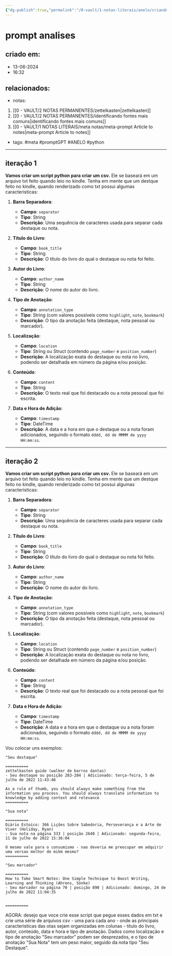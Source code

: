 ```yaml
---
{"dg-publish":true,"permalink":"/0-vault/1-notas-literais/anelo/criando-um-script-python-para-analisar-highlights-kindle/","tags":["meta","promptGPT","ANELO","python"],"dgHomeLink":true,"dgShowLocalGraph":true,"dgShowFileTree":true,"dgEnableSearch":true}
---
```


# prompt analises

## criado em: 
- 13-06-2024
- 16:32
## relacionados:
- notas:
1. [[0 - VAULT/2 NOTAS PERMANENTES/zettelkasten\|zettelkasten]]
2. [[0 - VAULT/2 NOTAS PERMANENTES/identificando fontes mais comuns\|identificando fontes mais comuns]]
3. [[0 - VAULT/1 NOTAS LITERAIS/meta notas/meta-prompt Article to notes\|meta-prompt Article to notes]]
- tags: #meta #promptGPT #ANELO #python 
---
## iteração 1

**Vamos criar um script python para criar um csv.**
Ele se baseará em um arquivo txt feito quando leio no kindle.
Tenha em mente que um destque feito no kindle, quando renderizado como txt possui algumas caracteristicas:

1. **Barra Separadora**:
   - **Campo**: `separator`
   - **Tipo**: String
   - **Descrição**: Uma sequência de caracteres usada para separar cada destaque ou nota.

2. **Título do Livro**:
   - **Campo**: `book_title`
   - **Tipo**: String
   - **Descrição**: O título do livro do qual o destaque ou nota foi feito.

3. **Autor do Livro**:
   - **Campo**: `author_name`
   - **Tipo**: String
   - **Descrição**: O nome do autor do livro.

4. **Tipo de Anotação**:
   - **Campo**: `annotation_type`
   - **Tipo**: String (com valores possíveis como `highlight`, `note`, `bookmark`)
   - **Descrição**: O tipo da anotação feita (destaque, nota pessoal ou marcador).

5. **Localização**:
   - **Campo**: `location`
   - **Tipo**: String ou Struct (contendo `page_number` e `position_number`)
   - **Descrição**: A localização exata do destaque ou nota no livro, podendo ser detalhada em número da página e/ou posição.

6. **Conteúdo**:
   - **Campo**: `content`
   - **Tipo**: String
   - **Descrição**: O texto real que foi destacado ou a nota pessoal que foi escrita.

7. **Data e Hora de Adição**:
   - **Campo**: `timestamp`
   - **Tipo**: DateTime
   - **Descrição**: A data e a hora em que o destaque ou a nota foram adicionados, seguindo o formato `dddd, dd de MMMM de yyyy HH:mm:ss`.

---
## iteração 2

**Vamos criar um script python para criar um csv.**
Ele se baseará em um arquivo txt feito quando leio no kindle.
Tenha em mente que um destque feito no kindle, quando renderizado como txt possui algumas caracteristicas:

1. **Barra Separadora**:
   - **Campo**: `separator`
   - **Tipo**: String
   - **Descrição**: Uma sequência de caracteres usada para separar cada destaque ou nota.

2. **Título do Livro**:
   - **Campo**: `book_title`
   - **Tipo**: String
   - **Descrição**: O título do livro do qual o destaque ou nota foi feito.

3. **Autor do Livro**:
   - **Campo**: `author_name`
   - **Tipo**: String
   - **Descrição**: O nome do autor do livro.

4. **Tipo de Anotação**:
   - **Campo**: `annotation_type`
   - **Tipo**: String (com valores possíveis como `highlight`, `note`, `bookmark`)
   - **Descrição**: O tipo da anotação feita (destaque, nota pessoal ou marcador).

5. **Localização**:
   - **Campo**: `location`
   - **Tipo**: String ou Struct (contendo `page_number` e `position_number`)
   - **Descrição**: A localização exata do destaque ou nota no livro, podendo ser detalhada em número da página e/ou posição.

6. **Conteúdo**:
   - **Campo**: `content`
   - **Tipo**: String
   - **Descrição**: O texto real que foi destacado ou a nota pessoal que foi escrita.

7. **Data e Hora de Adição**:
   - **Campo**: `timestamp`
   - **Tipo**: DateTime
   - **Descrição**: A data e a hora em que o destaque ou a nota foram adicionados, seguindo o formato `dddd, dd de MMMM de yyyy HH:mm:ss`.

Vou colocar uns exemplos:
```
"Seu destaque"

==========
zettelkasten guide (walker de barros dantas)
- Seu destaque ou posição 283-284 | Adicionado: terça-feira, 5 de julho de 2022 11:43:46

As a rule of thumb, you should always make something from the information you process. You should always translate information to knowledge by adding context and relevance
==========

"Sua nota"

==========
Diário Estoico: 366 Lições Sobre Sabedoria, Perseverança e a Arte de Viver (Holiday, Ryan)
- Sua nota na página 333 | posição 2640 | Adicionado: segunda-feira, 11 de julho de 2022 15:36:04

O mesmo vale para o consumismo - nao deveria me preocupar em adquirir uma versao melhor de mikm mesmo?
==========

"Seu marcador"

==========
How to Take Smart Notes: One Simple Technique to Boost Writing, Learning and Thinking (Ahrens, Sönke)
- Seu marcador na página 70 | posição 890 | Adicionado: domingo, 24 de julho de 2022 11:04:35


==========
```


AGORA: desejo que voce crie esse script que pegue esses dados em txt e crie uma série de arquivos csv - uma para cada ano - onde as principais caracteristicas das otas sejam organizadas em colunas - titulo do livro, autor, conteúdo, data e hora e tipo de anotação. Dados como localização e tipo de anotação "Seu marcador" podem ser desprezados, e o tipo de anotação "Sua Nota" tem um peso maior, seguido da nota tipo "Seu Destaque".

